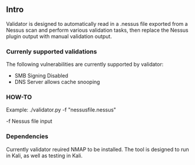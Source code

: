 ## Intro

Validator is designed to automatically read in a .nessus file exported from a Nessus scan and perform various validation tasks, then replace the Nessus plugin output with manual validation output.


### Currenly supported validations

The following vulnerabilities are currently supported by validator:

* SMB Signing Disabled
* DNS Server allows cache snooping



### HOW-TO

Example: ./validator.py -f "nessusfile.nessus"

-f Nessus file input


### Dependencies

Currently validator reuired NMAP to be installed.
The tool is designed to run in Kali, as well as testing in Kali.